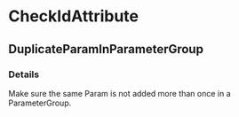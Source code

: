 ﻿---  
uid: Validator_16_6_2  
---

# CheckIdAttribute

## DuplicateParamInParameterGroup

### Details

Make sure the same Param is not added more than once in a ParameterGroup.
